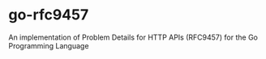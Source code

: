 # go-rfc9457
An implementation of Problem Details for HTTP APIs (RFC9457) for the Go Programming Language
